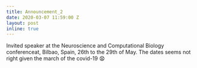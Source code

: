 ```yaml
---
title: Announcement_2
date: 2020-03-07 11:59:00 Z
layout: post
inline: true
---
```


Invited speaker at the Neuroscience and Computational Biology conferenceat, Bilbao, Spain, 26th to the 29th of May. The dates seems not right given the march of the covid-19 :anguished: 
<!-- https://gist.github.com/rxaviers/7360908 -->
